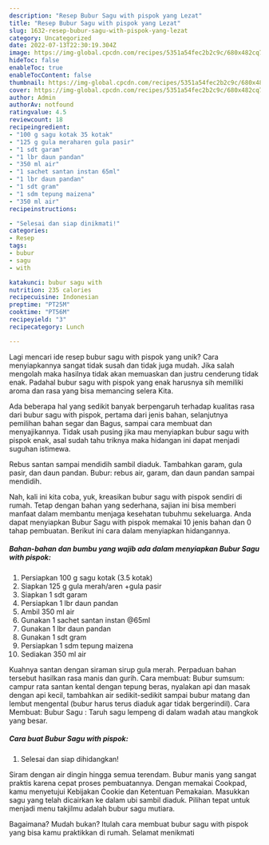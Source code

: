 ```yaml
---
description: "Resep Bubur Sagu with pispok yang Lezat"
title: "Resep Bubur Sagu with pispok yang Lezat"
slug: 1632-resep-bubur-sagu-with-pispok-yang-lezat
category: Uncategorized
date: 2022-07-13T22:30:19.304Z
image: https://img-global.cpcdn.com/recipes/5351a54fec2b2c9c/680x482cq70/bubur-sagu-with-pispok-foto-resep-utama.jpg
hideToc: false
enableToc: true
enableTocContent: false
thumbnail: https://img-global.cpcdn.com/recipes/5351a54fec2b2c9c/680x482cq70/bubur-sagu-with-pispok-foto-resep-utama.jpg
cover: https://img-global.cpcdn.com/recipes/5351a54fec2b2c9c/680x482cq70/bubur-sagu-with-pispok-foto-resep-utama.jpg
author: Admin
authorAv: notfound
ratingvalue: 4.5
reviewcount: 18
recipeingredient:
- "100 g sagu kotak 35 kotak"
- "125 g gula meraharen gula pasir"
- "1 sdt garam"
- "1 lbr daun pandan"
- "350 ml air"
- "1 sachet santan instan 65ml"
- "1 lbr daun pandan"
- "1 sdt gram"
- "1 sdm tepung maizena"
- "350 ml air"
recipeinstructions:

- "Selesai dan siap dinikmati!"
categories:
- Resep
tags:
- bubur
- sagu
- with

katakunci: bubur sagu with 
nutrition: 235 calories
recipecuisine: Indonesian
preptime: "PT25M"
cooktime: "PT56M"
recipeyield: "3"
recipecategory: Lunch

---
```





Lagi mencari ide resep bubur sagu with pispok yang unik? Cara menyiapkannya sangat tidak susah dan tidak juga mudah. Jika salah mengolah maka hasilnya tidak akan memuaskan dan justru cenderung tidak enak. Padahal bubur sagu with pispok yang enak harusnya sih memiliki aroma dan rasa yang bisa memancing selera Kita.





Ada beberapa hal yang sedikit banyak berpengaruh terhadap kualitas rasa dari bubur sagu with pispok, pertama dari jenis bahan, selanjutnya pemilihan bahan segar dan Bagus, sampai cara membuat dan menyajikannya. Tidak usah pusing jika mau menyiapkan bubur sagu with pispok enak,      asal sudah tahu triknya maka hidangan ini dapat menjadi suguhan istimewa.














Rebus santan sampai mendidih sambil diaduk. Tambahkan garam, gula pasir, dan daun pandan. Bubur: rebus air, garam, dan daun pandan sampai mendidih.






Nah, kali ini kita coba, yuk, kreasikan bubur sagu with pispok sendiri di rumah. Tetap dengan bahan yang sederhana, sajian ini bisa memberi manfaat dalam membantu menjaga kesehatan tubuhmu sekeluarga. Anda dapat menyiapkan Bubur Sagu with pispok memakai 10 jenis bahan dan 0 tahap pembuatan. Berikut ini cara dalam menyiapkan hidangannya.

<!--inarticleads1-->

##### Bahan-bahan dan bumbu yang wajib ada dalam menyiapkan Bubur Sagu with pispok:

1. Persiapkan 100 g sagu kotak (3.5 kotak)
1. Siapkan 125 g gula merah/aren +gula pasir
1. Siapkan 1 sdt garam
1. Persiapkan 1 lbr daun pandan
1. Ambil 350 ml air
1. Gunakan 1 sachet santan instan @65ml
1. Gunakan 1 lbr daun pandan
1. Gunakan 1 sdt gram
1. Persiapkan 1 sdm tepung maizena
1. Sediakan 350 ml air


Kuahnya santan dengan siraman sirup gula merah. Perpaduan bahan tersebut hasilkan rasa manis dan gurih. Cara membuat: Bubur sumsum: campur rata santan kental dengan tepung beras, nyalakan api dan masak dengan api kecil, tambahkan air sedikit-sedikit sampai bubur matang dan lembut mengental (bubur harus terus diaduk agar tidak bergerindil). Cara Membuat: Bubur Sagu : Taruh sagu lempeng di dalam wadah atau mangkok yang besar. 

<!--inarticleads2-->

##### Cara buat Bubur Sagu with pispok:


1. Selesai dan siap dihidangkan!

Siram dengan air dingin hingga semua terendam. Bubur manis yang sangat praktis karena cepat proses pembuatannya. Dengan memakai Cookpad, kamu menyetujui Kebijakan Cookie dan Ketentuan Pemakaian. Masukkan sagu yang telah dicairkan ke dalam ubi sambil diaduk. Pilihan tepat untuk menjadi menu takjilmu adalah bubur sagu mutiara. 

Bagaimana? Mudah bukan? Itulah cara membuat bubur sagu with pispok yang bisa kamu praktikkan di rumah. Selamat menikmati
